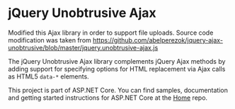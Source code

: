 jQuery Unobtrusive Ajax
=============================

Modified this Ajax library in order to support file uploads.
Source code modification was taken from https://github.com/abelperezok/jquery-ajax-unobtrusive/blob/master/jquery.unobtrusive-ajax.js

The jQuery Unobtrusive Ajax library complements jQuery Ajax methods by adding support for specifying options for HTML replacement via Ajax calls as HTML5 `data-*` elements.

This project is part of ASP.NET Core. You can find samples, documentation and getting started instructions for ASP.NET Core at the [Home](https://github.com/aspnet/home) repo.

